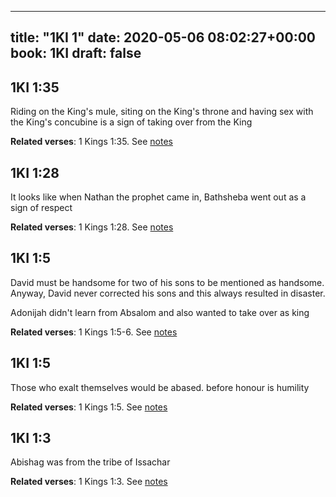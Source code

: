 
---
title: "1KI 1"
date: 2020-05-06 08:02:27+00:00
book: 1KI
draft: false
---

## 1KI 1:35

Riding on the King's mule, siting on the King's throne and having sex with the King's concubine is a sign of taking over from the King

**Related verses**: 1 Kings 1:35. See [notes](https://my.bible.com/notes/3423992404276667258)


## 1KI 1:28

It looks like when Nathan the prophet came in, Bathsheba went out as a sign of respect

**Related verses**: 1 Kings 1:28. See [notes](https://my.bible.com/notes/3423357572601340216)


## 1KI 1:5

David must be handsome for two of his sons to be mentioned as handsome. Anyway, David never corrected his sons and this always resulted in disaster.

Adonijah didn't learn from Absalom and also wanted to take over as king

**Related verses**: 1 Kings 1:5-6. See [notes](https://my.bible.com/notes/3423354659002900762)


## 1KI 1:5

Those who exalt themselves would be abased. before honour is humility

**Related verses**: 1 Kings 1:5. See [notes](https://my.bible.com/notes/3423352188046139663)


## 1KI 1:3

Abishag was from the tribe of Issachar

**Related verses**: 1 Kings 1:3. See [notes](https://my.bible.com/notes/3423351345108476167)

